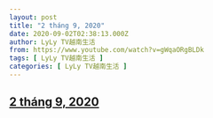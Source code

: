 ```yaml
---
layout: post
title: "2 tháng 9, 2020"
date: 2020-09-02T02:38:13.000Z
author: LyLy TV越南生活
from: https://www.youtube.com/watch?v=gWqaORgBLDk
tags: [ LyLy TV越南生活 ]
categories: [ LyLy TV越南生活 ]
---
```

<!--1599014293000-->
[2 tháng 9, 2020](https://www.youtube.com/watch?v=gWqaORgBLDk)
------

<div>

</div>
